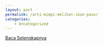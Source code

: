 ```yaml
---
layout: post
permalink: /arti-mimpi-melihat-ikan-paus/
categories:
    - Uncategorized
---
```


[Baca Selengkapnya](/03)